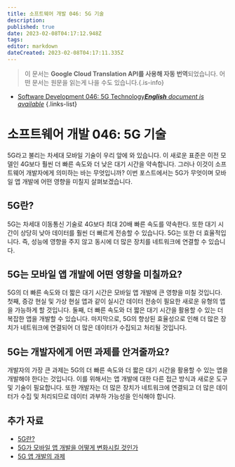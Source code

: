 ```yaml
---
title: 소프트웨어 개발 046: 5G 기술
description: 
published: true
date: 2023-02-08T04:17:12.948Z
tags: 
editor: markdown
dateCreated: 2023-02-08T04:17:11.335Z
---
```


> 이 문서는 **Google Cloud Translation API를 사용해 자동 번역**되었습니다.
어떤 문서는 원문을 읽는게 나을 수도 있습니다.{.is-info}



- [Software Development 046: 5G Technology***English** document is available*](/en/Knowledge-base/Software-Development/Learning/software-development-046-5g-technology)
{.links-list}


# 소프트웨어 개발 046: 5G 기술

5G라고 불리는 차세대 모바일 기술이 우리 앞에 와 있습니다. 이 새로운 표준은 이전 모델인 4G보다 훨씬 더 빠른 속도와 더 낮은 대기 시간을 약속합니다. 그러나 이것이 소프트웨어 개발자에게 의미하는 바는 무엇입니까? 이번 포스트에서는 5G가 무엇이며 모바일 앱 개발에 어떤 영향을 미칠지 살펴보겠습니다.

## 5G란?

5G는 차세대 이동통신 기술로 4G보다 최대 20배 빠른 속도를 약속한다. 또한 대기 시간이 상당히 낮아 데이터를 훨씬 더 빠르게 전송할 수 있습니다. 5G는 또한 더 효율적입니다. 즉, 성능에 영향을 주지 않고 동시에 더 많은 장치를 네트워크에 연결할 수 있습니다.

## 5G는 모바일 앱 개발에 어떤 영향을 미칠까요?

5G의 더 빠른 속도와 더 짧은 대기 시간은 모바일 앱 개발에 큰 영향을 미칠 것입니다. 첫째, 증강 현실 및 가상 현실 앱과 같이 실시간 데이터 전송이 필요한 새로운 유형의 앱을 가능하게 할 것입니다. 둘째, 더 빠른 속도와 더 짧은 대기 시간을 활용할 수 있는 더 복잡한 앱을 개발할 수 있습니다. 마지막으로, 5G의 향상된 효율성으로 인해 더 많은 장치가 네트워크에 연결되어 더 많은 데이터가 수집되고 처리될 것입니다.

## 5G는 개발자에게 어떤 과제를 안겨줄까요?

개발자의 가장 큰 과제는 5G의 더 빠른 속도와 더 짧은 대기 시간을 활용할 수 있는 앱을 개발해야 한다는 것입니다. 이를 위해서는 앱 개발에 대한 다른 접근 방식과 새로운 도구 및 기술이 필요합니다. 또한 개발자는 더 많은 장치가 네트워크에 연결되고 더 많은 데이터가 수집 및 처리되므로 데이터 과부하 가능성을 인식해야 합니다.

## 추가 자료

- [5G란?](https://www.wired.com/story/what-is-5g/)
- [5G가 모바일 앱 개발을 어떻게 변화시킬 것인가](https://www.zdnet.com/article/how-5g-will-change-mobile-app-development/)
- [5G 앱 개발의 과제](https://www.networkworld.com/article/3309447/the-challenges-of-5g-app-development.html)